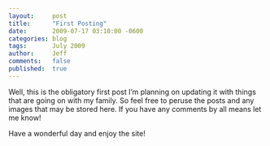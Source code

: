```yaml
---
layout:     post
title:      "First Posting"
date:       2009-07-17 03:10:00 -0600
categories: blog
tags:       July 2009
author:     Jeff
comments:   false
published:  true
---
```

Well, this is the obligatory first post I’m planning on updating it with things that are going on with my family. So feel free to peruse the posts and any images that may be stored here. If you have any comments by all means let me know!

Have a wonderful day and enjoy the site!
